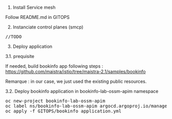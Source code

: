 1. Install Service mesh

Follow README.md in GITOPS

2. Instanciate control planes (smcp)
<pre>
//TODO
</pre>

3. Deploy application

3.1. prequisite

If needed, build bookinfo app following steps : 
https://github.com/maistra/istio/tree/maistra-2.1/samples/bookinfo

Remarque : in our case, we just used the existing public resources.

3.2. Deploy bookinfo application in bookinfo-lab-ossm-apim namespace
<pre>
oc new-project bookinfo-lab-ossm-apim
oc label ns/bookinfo-lab-ossm-apim argocd.argoproj.io/managed-by=gitops-lab-ossm-apim
oc apply -f GITOPS/bookinfo_application.yml
</pre>

